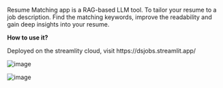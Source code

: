 Resume Matching app is a RAG-based LLM tool. To tailor your resume to a job description. Find the matching keywords, improve the readability and gain deep insights into your resume.

**How to use it?** 
</div>
Deployed on the streamlity cloud, visit https://dsjobs.streamlit.app/

![image](https://github.com/sherryzhang1457/job_recommender/assets/159584305/11812c5f-d5d5-4a93-83af-62d47c4540f9)

![image](https://github.com/sherryzhang1457/job_recommender/assets/159584305/76176ddb-d2bf-4f7d-9bc3-2417c8a69172)

